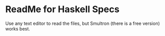 ReadMe for Haskell Specs
========================
Use any text editor to read the files, but Smultron (there is a free version) works best.
